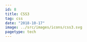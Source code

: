 ```yaml
---
id: 8
title: CSS3
tag: css
date: "2018-10-17"
image: ../src/images/icons/css3.svg
pagetype: tech
---
```

